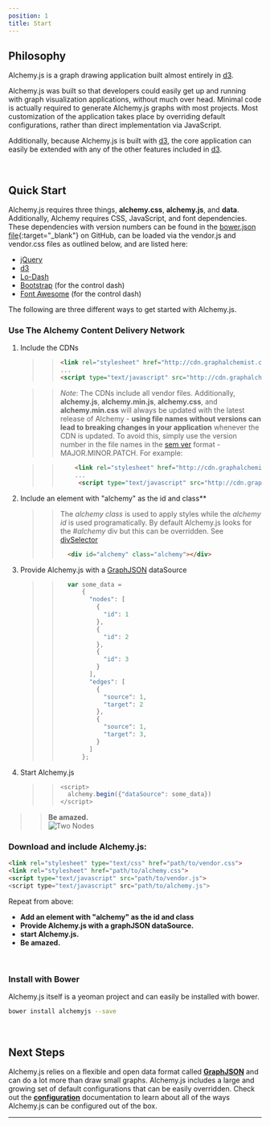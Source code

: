 ```yaml
---
position: 1
title: Start
---
```


## Philosophy

<p class="lead">Alchemy.js is a graph drawing application built almost entirely in <a href="http://d3js.org/">d3</a>.</p>

<p class="lead">Alchemy.js was built so that developers could easily get up and running with graph visualization applications, without much over head.  Minimal code is actually required to generate Alchemy.js graphs with most projects. Most customization of the application takes place by overriding default configurations, rather than direct implementation via JavaScript.</p>

<p class="lead">Additionally, because Alchemy.js is built with <a href="http://d3js.org/">d3</a>, the core application can easily be extended with any of the other features included in <a href="http://d3js.org/">d3</a>.</p>  
<br/>

## Quick Start

Alchemy.js requires three things, **alchemy.css**, **alchemy.js**, and **data**.  Additionally, Alchemy requires CSS, JavaScript, and font dependencies.  These dependencies with version numbers can be found in the [bower.json file](https://github.com/GraphAlchemist/Alchemy/blob/master/bower.json){:target="_blank"} on GitHub, can be loaded via the vendor.js and vendor.css files as outlined below, and are listed here:

* [jQuery](http://jquery.com/)
* [d3](http://d3js.org/)
* [Lo-Dash](http://lodash.com/)
* [Bootstrap](http://getbootstrap.com/) (for the control dash)
* [Font Awesome](http://fortawesome.github.io/Font-Awesome/) (for the control dash)

The following are three different ways to get started with Alchemy.js.

### Use The Alchemy Content Delivery Network

1. Include the CDNs

    >> ~~~ html
    >> <link rel="stylesheet" href="http://cdn.graphalchemist.com/alchemy.min.css">
    >> ...
    >> <script type="text/javascript" src="http://cdn.graphalchemist.com/alchemy.min.js">
    >> ~~~

    >>  *Note*: The CDNs include all vendor files.  Additionally, **alchemy.js**, **alchemy.min.js**, **alchemy.css**, and **alchemy.min.css** will always be updated with the latest release of Alchemy - **using file names without versions can lead to breaking changes in your application** whenever the CDN is updated.  To avoid this, simply use the version number in the file names in the [sem ver](http://semver.org/) format - MAJOR.MINOR.PATCH.  For example:

    >> ~~~html
    >>     <link rel="stylesheet" href="http://cdn.graphalchemist.com/alchemy.0.2.min.css">
    >>     ...
    >>      <script type="text/javascript" src="http://cdn.graphalchemist.com/alchemy.0.2.min.js">
    >> ~~~

2. Include an element with "alchemy" as the id and class**

    >>   The *alchemy class* is used to apply styles while the *alchemy id* is used programatically.  By default Alchemy.js looks for the *#alchemy* div but this can be overridden.  See [divSelector](http://localhost:9002/docs/#divselector)
    >> 
    >> ~~~ html
    >>   <div id="alchemy" class="alchemy"></div>
    >> ~~~
    >> 

3. Provide Alchemy.js with a [GraphJSON](#GraphJSON) dataSource
    
	>>~~~ javascript
	>>   var some_data = 
	>>       {
	>>         "nodes": [
	>>           {
	>>             "id": 1
	>>           },
	>>           {
	>>             "id": 2
	>>           },
	>>           {
	>>             "id": 3
	>>           }
	>>         ],
	>>         "edges": [
	>>           {
	>>             "source": 1,
	>>             "target": 2
	>>           },
	>>           {
	>>             "source": 1,
	>>             "target": 3,
	>>           }
	>>         ]
	>>       };
    >> ~~~
    >>

4.  Start Alchemy.js
    
    >> ~~~ javascript
    >> <script>
    >>   alchemy.begin({"dataSource": some_data})
    >> </script>
    >> ~~~
    >>
    

>> **Be amazed.**    
>> ![Two Nodes](img/threenodes.png)

### Download and include Alchemy.js:  

~~~ html
<link rel="stylesheet" type="text/css" href="path/to/vendor.css">
<link rel="stylesheet" href="path/to/alchemy.css">
<script type="text/javascript" src="path/to/vendor.js">
<script type="text/javascript" src="path/to/alchemy.js">
~~~
  
Repeat from above:   

* **Add an element with "alchemy" as the id and class**    
* **Provide Alchemy.js with a graphJSON dataSource.**    
* **start Alchemy.js.**    
* **Be amazed.**  
<br/>  
  

### Install with Bower
Alchemy.js itself is a yeoman project and can easily be installed with bower.

~~~ bash
bower install alchemyjs --save
~~~
<br/>

## Next Steps
Alchemy.js relies on a flexible and open data format called **[GraphJSON](#GraphJSON)** and can do a lot more than draw small graphs.  Alchemy.js includes a large and growing set of default configurations that can be easily overridden.  Check out the **[configuration](#Configuration)** documentation to learn about all of the ways Alchemy.js can be configured out of the box.

____
